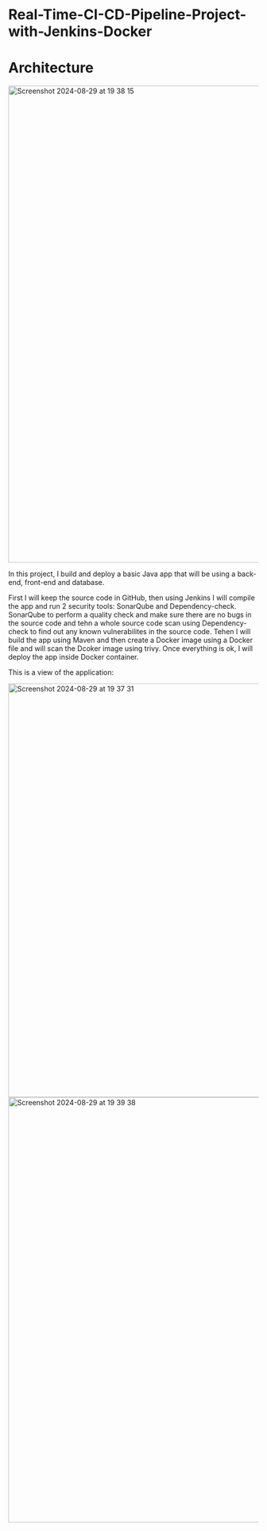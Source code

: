 # Real-Time-CI-CD-Pipeline-Project-with-Jenkins-Docker

# Architecture
<img width="959" alt="Screenshot 2024-08-29 at 19 38 15" src="https://github.com/user-attachments/assets/a45ee6fe-7b4d-4449-97f1-4df16ede3e8e">


In this project, I build and deploy a basic Java app that will be using a back-end, front-end and database.

First I will keep the source code in GitHub, then using Jenkins I will compile the app and run 2 security tools: SonarQube and Dependency-check. SonarQube to perform a quality check and make sure there are no bugs in the source code and tehn a whole source code scan using Dependency-check to find out any known vulnerabilites in the source code. Tehen I will build the app using Maven and then create a Docker image using a Docker file and will scan the Dcoker image using trivy.  Once everything is ok, I will deploy the app inside Docker container.

This is a view of the application:

<img width="832" alt="Screenshot 2024-08-29 at 19 37 31" src="https://github.com/user-attachments/assets/51376402-64eb-4319-926b-31b1bda613dd">

<img width="855" alt="Screenshot 2024-08-29 at 19 39 38" src="https://github.com/user-attachments/assets/b43a3060-719a-40e8-b6a7-4608aa7091f5">


